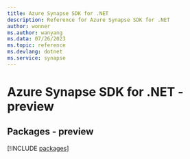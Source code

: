 ```yaml
---
title: Azure Synapse SDK for .NET
description: Reference for Azure Synapse SDK for .NET
author: wonner
ms.author: wanyang
ms.data: 07/26/2023
ms.topic: reference
ms.devlang: dotnet
ms.service: synapse
---
```

# Azure Synapse SDK for .NET - preview
## Packages - preview
[!INCLUDE [packages](synapse-index.md)]